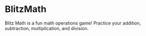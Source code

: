 # BlitzMath
Blitz Math is a fun math operations game! Practice your addition, subtraction, multiplication, and division.
